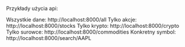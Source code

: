 Przykłady użycia api:

Wszystkie dane: http://localhost:8000/all
Tylko akcje: http://localhost:8000/stocks
Tylko krypto: http://localhost:8000/crypto
Tylko surowce: http://localhost:8000/commodities
Konkretny symbol: http://localhost:8000/search/AAPL